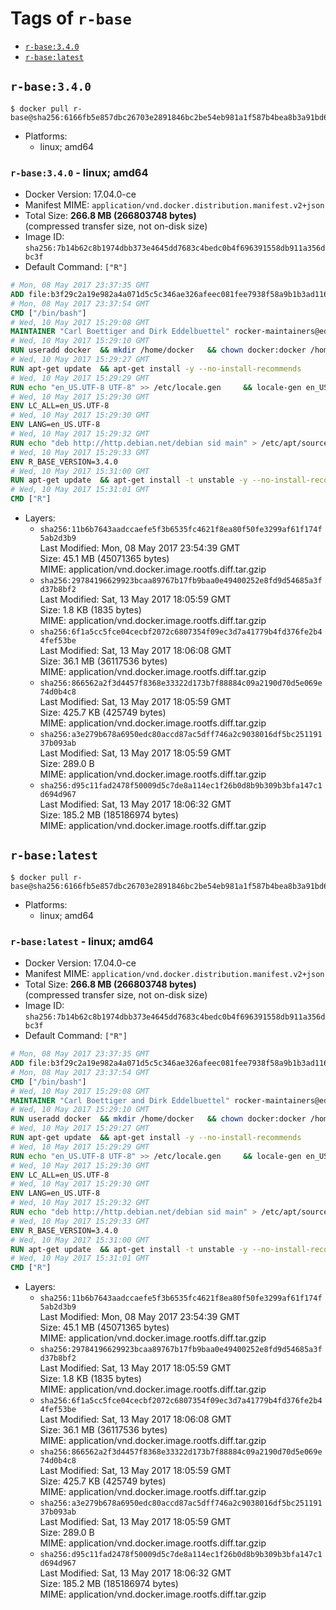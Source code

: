 <!-- THIS FILE IS GENERATED VIA './update-remote.sh' -->

# Tags of `r-base`

-	[`r-base:3.4.0`](#r-base340)
-	[`r-base:latest`](#r-baselatest)

## `r-base:3.4.0`

```console
$ docker pull r-base@sha256:6166fb5e857dbc26703e2891846bc2be54eb981a1f587b4bea8b3a91bd6d3d5c
```

-	Platforms:
	-	linux; amd64

### `r-base:3.4.0` - linux; amd64

-	Docker Version: 17.04.0-ce
-	Manifest MIME: `application/vnd.docker.distribution.manifest.v2+json`
-	Total Size: **266.8 MB (266803748 bytes)**  
	(compressed transfer size, not on-disk size)
-	Image ID: `sha256:7b14b62c8b1974dbb373e4645dd7683c4bedc0b4f696391558db911a356dbc3f`
-	Default Command: `["R"]`

```dockerfile
# Mon, 08 May 2017 23:37:35 GMT
ADD file:b3f29c2a19e982a4a071d5c5c346ae326afeec081fee7938f58a9b1b3ad1169e in / 
# Mon, 08 May 2017 23:37:54 GMT
CMD ["/bin/bash"]
# Wed, 10 May 2017 15:29:08 GMT
MAINTAINER "Carl Boettiger and Dirk Eddelbuettel" rocker-maintainers@eddelbuettel.com
# Wed, 10 May 2017 15:29:10 GMT
RUN useradd docker 	&& mkdir /home/docker 	&& chown docker:docker /home/docker 	&& addgroup docker staff
# Wed, 10 May 2017 15:29:27 GMT
RUN apt-get update 	&& apt-get install -y --no-install-recommends 		ed 		less 		locales 		vim-tiny 		wget 		ca-certificates 		fonts-texgyre 	&& rm -rf /var/lib/apt/lists/*
# Wed, 10 May 2017 15:29:29 GMT
RUN echo "en_US.UTF-8 UTF-8" >> /etc/locale.gen 	&& locale-gen en_US.utf8 	&& /usr/sbin/update-locale LANG=en_US.UTF-8
# Wed, 10 May 2017 15:29:30 GMT
ENV LC_ALL=en_US.UTF-8
# Wed, 10 May 2017 15:29:30 GMT
ENV LANG=en_US.UTF-8
# Wed, 10 May 2017 15:29:32 GMT
RUN echo "deb http://http.debian.net/debian sid main" > /etc/apt/sources.list.d/debian-unstable.list 	&& echo 'APT::Default-Release "testing";' > /etc/apt/apt.conf.d/default
# Wed, 10 May 2017 15:29:33 GMT
ENV R_BASE_VERSION=3.4.0
# Wed, 10 May 2017 15:31:00 GMT
RUN apt-get update 	&& apt-get install -t unstable -y --no-install-recommends 		littler                 r-cran-littler 		r-base=${R_BASE_VERSION}* 		r-base-dev=${R_BASE_VERSION}* 		r-recommended=${R_BASE_VERSION}*         && echo 'options(repos = c(CRAN = "https://cran.rstudio.com/"), download.file.method = "libcurl")' >> /etc/R/Rprofile.site         && echo 'source("/etc/R/Rprofile.site")' >> /etc/littler.r 	&& ln -s /usr/share/doc/littler/examples/install.r /usr/local/bin/install.r 	&& ln -s /usr/share/doc/littler/examples/install2.r /usr/local/bin/install2.r 	&& ln -s /usr/share/doc/littler/examples/installGithub.r /usr/local/bin/installGithub.r 	&& ln -s /usr/share/doc/littler/examples/testInstalled.r /usr/local/bin/testInstalled.r 	&& install.r docopt 	&& rm -rf /tmp/downloaded_packages/ /tmp/*.rds 	&& rm -rf /var/lib/apt/lists/*
# Wed, 10 May 2017 15:31:01 GMT
CMD ["R"]
```

-	Layers:
	-	`sha256:11b6b7643aadccaefe5f3b6535fc4621f8ea80f50fe3299af61f174f5ab2d3b9`  
		Last Modified: Mon, 08 May 2017 23:54:39 GMT  
		Size: 45.1 MB (45071365 bytes)  
		MIME: application/vnd.docker.image.rootfs.diff.tar.gzip
	-	`sha256:29784196629923bcaa89767b17fb9baa0e49400252e8fd9d54685a3fd37b8bf2`  
		Last Modified: Sat, 13 May 2017 18:05:59 GMT  
		Size: 1.8 KB (1835 bytes)  
		MIME: application/vnd.docker.image.rootfs.diff.tar.gzip
	-	`sha256:6f1a5cc5fce04cecbf2072c6807354f09ec3d7a41779b4fd376fe2b44fef53be`  
		Last Modified: Sat, 13 May 2017 18:06:08 GMT  
		Size: 36.1 MB (36117536 bytes)  
		MIME: application/vnd.docker.image.rootfs.diff.tar.gzip
	-	`sha256:866562a2f3d4457f8368e33322d173b7f88884c09a2190d70d5e069e74d0b4c8`  
		Last Modified: Sat, 13 May 2017 18:05:59 GMT  
		Size: 425.7 KB (425749 bytes)  
		MIME: application/vnd.docker.image.rootfs.diff.tar.gzip
	-	`sha256:a3e279b678a6950edc80accd87ac5dff746a2c9038016df5bc25119137b093ab`  
		Last Modified: Sat, 13 May 2017 18:05:59 GMT  
		Size: 289.0 B  
		MIME: application/vnd.docker.image.rootfs.diff.tar.gzip
	-	`sha256:d95c11fad2478f50009d5c7de8a114ec1f26b0d8b9b309b3bfa147c1d694d967`  
		Last Modified: Sat, 13 May 2017 18:06:32 GMT  
		Size: 185.2 MB (185186974 bytes)  
		MIME: application/vnd.docker.image.rootfs.diff.tar.gzip

## `r-base:latest`

```console
$ docker pull r-base@sha256:6166fb5e857dbc26703e2891846bc2be54eb981a1f587b4bea8b3a91bd6d3d5c
```

-	Platforms:
	-	linux; amd64

### `r-base:latest` - linux; amd64

-	Docker Version: 17.04.0-ce
-	Manifest MIME: `application/vnd.docker.distribution.manifest.v2+json`
-	Total Size: **266.8 MB (266803748 bytes)**  
	(compressed transfer size, not on-disk size)
-	Image ID: `sha256:7b14b62c8b1974dbb373e4645dd7683c4bedc0b4f696391558db911a356dbc3f`
-	Default Command: `["R"]`

```dockerfile
# Mon, 08 May 2017 23:37:35 GMT
ADD file:b3f29c2a19e982a4a071d5c5c346ae326afeec081fee7938f58a9b1b3ad1169e in / 
# Mon, 08 May 2017 23:37:54 GMT
CMD ["/bin/bash"]
# Wed, 10 May 2017 15:29:08 GMT
MAINTAINER "Carl Boettiger and Dirk Eddelbuettel" rocker-maintainers@eddelbuettel.com
# Wed, 10 May 2017 15:29:10 GMT
RUN useradd docker 	&& mkdir /home/docker 	&& chown docker:docker /home/docker 	&& addgroup docker staff
# Wed, 10 May 2017 15:29:27 GMT
RUN apt-get update 	&& apt-get install -y --no-install-recommends 		ed 		less 		locales 		vim-tiny 		wget 		ca-certificates 		fonts-texgyre 	&& rm -rf /var/lib/apt/lists/*
# Wed, 10 May 2017 15:29:29 GMT
RUN echo "en_US.UTF-8 UTF-8" >> /etc/locale.gen 	&& locale-gen en_US.utf8 	&& /usr/sbin/update-locale LANG=en_US.UTF-8
# Wed, 10 May 2017 15:29:30 GMT
ENV LC_ALL=en_US.UTF-8
# Wed, 10 May 2017 15:29:30 GMT
ENV LANG=en_US.UTF-8
# Wed, 10 May 2017 15:29:32 GMT
RUN echo "deb http://http.debian.net/debian sid main" > /etc/apt/sources.list.d/debian-unstable.list 	&& echo 'APT::Default-Release "testing";' > /etc/apt/apt.conf.d/default
# Wed, 10 May 2017 15:29:33 GMT
ENV R_BASE_VERSION=3.4.0
# Wed, 10 May 2017 15:31:00 GMT
RUN apt-get update 	&& apt-get install -t unstable -y --no-install-recommends 		littler                 r-cran-littler 		r-base=${R_BASE_VERSION}* 		r-base-dev=${R_BASE_VERSION}* 		r-recommended=${R_BASE_VERSION}*         && echo 'options(repos = c(CRAN = "https://cran.rstudio.com/"), download.file.method = "libcurl")' >> /etc/R/Rprofile.site         && echo 'source("/etc/R/Rprofile.site")' >> /etc/littler.r 	&& ln -s /usr/share/doc/littler/examples/install.r /usr/local/bin/install.r 	&& ln -s /usr/share/doc/littler/examples/install2.r /usr/local/bin/install2.r 	&& ln -s /usr/share/doc/littler/examples/installGithub.r /usr/local/bin/installGithub.r 	&& ln -s /usr/share/doc/littler/examples/testInstalled.r /usr/local/bin/testInstalled.r 	&& install.r docopt 	&& rm -rf /tmp/downloaded_packages/ /tmp/*.rds 	&& rm -rf /var/lib/apt/lists/*
# Wed, 10 May 2017 15:31:01 GMT
CMD ["R"]
```

-	Layers:
	-	`sha256:11b6b7643aadccaefe5f3b6535fc4621f8ea80f50fe3299af61f174f5ab2d3b9`  
		Last Modified: Mon, 08 May 2017 23:54:39 GMT  
		Size: 45.1 MB (45071365 bytes)  
		MIME: application/vnd.docker.image.rootfs.diff.tar.gzip
	-	`sha256:29784196629923bcaa89767b17fb9baa0e49400252e8fd9d54685a3fd37b8bf2`  
		Last Modified: Sat, 13 May 2017 18:05:59 GMT  
		Size: 1.8 KB (1835 bytes)  
		MIME: application/vnd.docker.image.rootfs.diff.tar.gzip
	-	`sha256:6f1a5cc5fce04cecbf2072c6807354f09ec3d7a41779b4fd376fe2b44fef53be`  
		Last Modified: Sat, 13 May 2017 18:06:08 GMT  
		Size: 36.1 MB (36117536 bytes)  
		MIME: application/vnd.docker.image.rootfs.diff.tar.gzip
	-	`sha256:866562a2f3d4457f8368e33322d173b7f88884c09a2190d70d5e069e74d0b4c8`  
		Last Modified: Sat, 13 May 2017 18:05:59 GMT  
		Size: 425.7 KB (425749 bytes)  
		MIME: application/vnd.docker.image.rootfs.diff.tar.gzip
	-	`sha256:a3e279b678a6950edc80accd87ac5dff746a2c9038016df5bc25119137b093ab`  
		Last Modified: Sat, 13 May 2017 18:05:59 GMT  
		Size: 289.0 B  
		MIME: application/vnd.docker.image.rootfs.diff.tar.gzip
	-	`sha256:d95c11fad2478f50009d5c7de8a114ec1f26b0d8b9b309b3bfa147c1d694d967`  
		Last Modified: Sat, 13 May 2017 18:06:32 GMT  
		Size: 185.2 MB (185186974 bytes)  
		MIME: application/vnd.docker.image.rootfs.diff.tar.gzip
